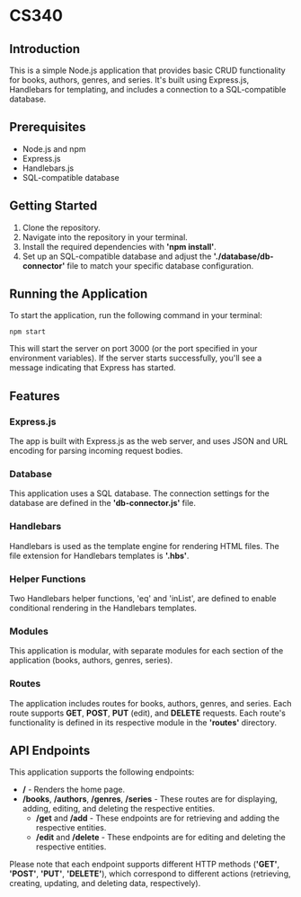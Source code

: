 # CS340

## Introduction

This is a simple Node.js application that provides basic CRUD functionality for books, authors, genres, and series. It's built using Express.js, Handlebars for templating, and includes a connection to a SQL-compatible database.

## Prerequisites

- Node.js and npm
- Express.js
- Handlebars.js
- SQL-compatible database

## Getting Started

1. Clone the repository.
2. Navigate into the repository in your terminal.
3. Install the required dependencies with <b>'npm install'</b>.
4. Set up an SQL-compatible database and adjust the <b>'./database/db-connector'</b> file to match your specific database configuration.

## Running the Application

To start the application, run the following command in your terminal:

`npm start`

This will start the server on port 3000 (or the port specified in your environment variables). If the server starts successfully, you'll see a message indicating that Express has started.

## Features

### Express.js

The app is built with Express.js as the web server, and uses JSON and URL encoding for parsing incoming request bodies.

### Database

This application uses a SQL database. The connection settings for the database are defined in the <b>'db-connector.js'</b> file.

### Handlebars

Handlebars is used as the template engine for rendering HTML files. The file extension for Handlebars templates is <b>'.hbs'</b>.

### Helper Functions

Two Handlebars helper functions, 'eq' and 'inList', are defined to enable conditional rendering in the Handlebars templates.

### Modules

This application is modular, with separate modules for each section of the application (books, authors, genres, series).

### Routes

The application includes routes for books, authors, genres, and series. Each route supports <b>GET</b>, <b>POST</b>, <b>PUT</b> (edit), and <b>DELETE</b> requests. Each route's functionality is defined in its respective module in the <b>'routes'</b> directory.

## API Endpoints
This application supports the following endpoints:

- <b>/</b> - Renders the home page.
- <b>/books</b>, <b>/authors</b>, <b>/genres</b>, <b>/series</b> - These routes are for displaying, adding, editing, and deleting the respective entities.
  - <b>/get</b> and <b>/add</b> - These endpoints are for retrieving and adding the respective entities.
  - <b>/edit</b> and <b>/delete</b> - These endpoints are for editing and deleting the respective entities.

Please note that each endpoint supports different HTTP methods (<b>'GET'</b>, <b>'POST'</b>, <b>'PUT'</b>, <b>'DELETE'</b>), which correspond to different actions (retrieving, creating, updating, and deleting data, respectively).

